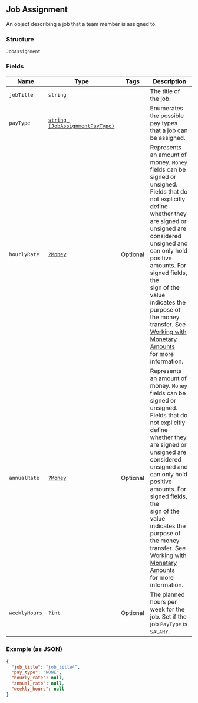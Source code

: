 ## Job Assignment

An object describing a job that a team member is assigned to.

### Structure

`JobAssignment`

### Fields

| Name | Type | Tags | Description |
|  --- | --- | --- | --- |
| `jobTitle` | `string` |  | The title of the job. |
| `payType` | [`string (JobAssignmentPayType)`](/doc/models/job-assignment-pay-type.md) |  | Enumerates the possible pay types that a job can be assigned. |
| `hourlyRate` | [`?Money`](/doc/models/money.md) | Optional | Represents an amount of money. `Money` fields can be signed or unsigned.<br>Fields that do not explicitly define whether they are signed or unsigned are<br>considered unsigned and can only hold positive amounts. For signed fields, the<br>sign of the value indicates the purpose of the money transfer. See<br>[Working with Monetary Amounts](https://developer.squareup.com/docs/build-basics/working-with-monetary-amounts)<br>for more information. |
| `annualRate` | [`?Money`](/doc/models/money.md) | Optional | Represents an amount of money. `Money` fields can be signed or unsigned.<br>Fields that do not explicitly define whether they are signed or unsigned are<br>considered unsigned and can only hold positive amounts. For signed fields, the<br>sign of the value indicates the purpose of the money transfer. See<br>[Working with Monetary Amounts](https://developer.squareup.com/docs/build-basics/working-with-monetary-amounts)<br>for more information. |
| `weeklyHours` | `?int` | Optional | The planned hours per week for the job. Set if the job `PayType` is `SALARY`. |

### Example (as JSON)

```json
{
  "job_title": "job_title4",
  "pay_type": "NONE",
  "hourly_rate": null,
  "annual_rate": null,
  "weekly_hours": null
}
```

